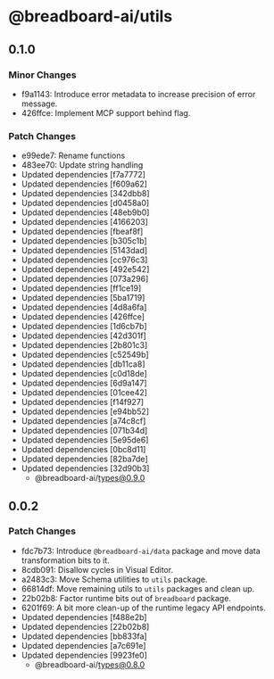 # @breadboard-ai/utils

## 0.1.0

### Minor Changes

- f9a1143: Introduce error metadata to increase precision of error message.
- 426ffce: Implement MCP support behind flag.

### Patch Changes

- e99ede7: Rename functions
- 483ee70: Update string handling
- Updated dependencies [f7a7772]
- Updated dependencies [f609a62]
- Updated dependencies [342dbb8]
- Updated dependencies [d0458a0]
- Updated dependencies [48eb9b0]
- Updated dependencies [4166203]
- Updated dependencies [fbeaf8f]
- Updated dependencies [b305c1b]
- Updated dependencies [5143dad]
- Updated dependencies [cc976c3]
- Updated dependencies [492e542]
- Updated dependencies [073a296]
- Updated dependencies [ff1ce19]
- Updated dependencies [5ba1719]
- Updated dependencies [4d8a6fa]
- Updated dependencies [426ffce]
- Updated dependencies [1d6cb7b]
- Updated dependencies [42d301f]
- Updated dependencies [2b801c3]
- Updated dependencies [c52549b]
- Updated dependencies [db11ca8]
- Updated dependencies [c0d18de]
- Updated dependencies [6d9a147]
- Updated dependencies [01cee42]
- Updated dependencies [f14f927]
- Updated dependencies [e94bb52]
- Updated dependencies [a74c8cf]
- Updated dependencies [071b34d]
- Updated dependencies [5e95de6]
- Updated dependencies [0bc8d11]
- Updated dependencies [82ba7de]
- Updated dependencies [32d90b3]
  - @breadboard-ai/types@0.9.0

## 0.0.2

### Patch Changes

- fdc7b73: Introduce `@breadboard-ai/data` package and move data transformation
  bits to it.
- 8cdb091: Disallow cycles in Visual Editor.
- a2483c3: Move Schema utilities to `utils` package.
- 66814df: Move remaining utils to `utils` packages and clean up.
- 22b02b8: Factor runtime bits out of `breadboard` package.
- 6201f69: A bit more clean-up of the runtime legacy API endpoints.
- Updated dependencies [f488e2b]
- Updated dependencies [22b02b8]
- Updated dependencies [bb833fa]
- Updated dependencies [a7c691e]
- Updated dependencies [9923fe0]
  - @breadboard-ai/types@0.8.0
